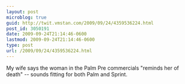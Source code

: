 ```yaml
---
layout: post
microblog: true
guid: http://twit.vmstan.com/2009/09/24/4359536224.html
post_id: 3050191
date: 2009-09-24T21:14:46-0600
lastmod: 2009-09-24T21:14:46-0600
type: post
url: /2009/09/24/4359536224.html
---
```

My wife says the woman in the Palm Pre commercials "reminds her of death" -- sounds fitting for both Palm and Sprint.
